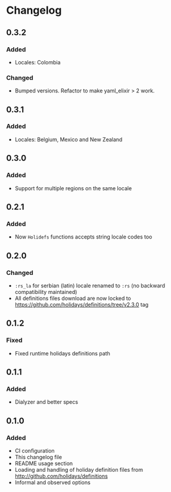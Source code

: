 # Changelog

## 0.3.2

### Added

- Locales: Colombia

### Changed

- Bumped versions. Refactor to make yaml_elixir > 2 work.

## 0.3.1

### Added

- Locales: Belgium, Mexico and New Zealand

## 0.3.0

### Added

- Support for multiple regions on the same locale

## 0.2.1

### Added

- Now `Holidefs` functions accepts string locale codes too

## 0.2.0

### Changed

- `:rs_la` for serbian (latin) locale renamed to `:rs` (no backward compatibility maintained)
- All definitions files download are now locked to
https://github.com/holidays/definitions/tree/v2.3.0 tag

## 0.1.2

### Fixed

- Fixed runtime holidays definitions path

## 0.1.1

### Added

- Dialyzer and better specs

## 0.1.0

### Added

- CI configuration
- This changelog file
- README usage section
- Loading and handling of holiday definition files from http://github.com/holidays/definitions
- Informal and observed options


